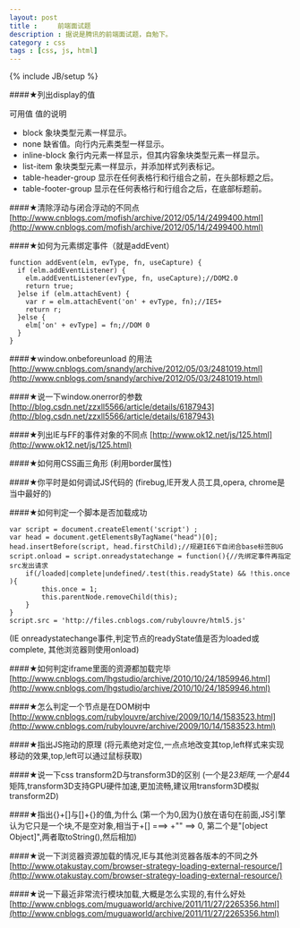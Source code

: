 ```yaml
---
layout: post
title : 	前端面试题
description : 据说是腾讯的前端面试题，自勉下。
category : css
tags : [css, js, html]
---
```

{% include JB/setup %}

####★列出display的值 
 
可用值 值的说明

- block 象块类型元素一样显示。
- none 缺省值。向行内元素类型一样显示。
- inline-block 象行内元素一样显示，但其内容象块类型元素一样显示。
- list-item 象块类型元素一样显示，并添加样式列表标记。
- table-header-group 显示在任何表格行和行组合之前，在头部标题之后。
- table-footer-group 显示在任何表格行和行组合之后，在底部标题前。

####★清除浮动与闭合浮动的不同点
[http://www.cnblogs.com/mofish/archive/2012/05/14/2499400.html](http://www.cnblogs.com/mofish/archive/2012/05/14/2499400.html)

####★如何为元素绑定事件（就是addEvent）

	function addEvent(elm, evType, fn, useCapture) {
	  if (elm.addEventListener) {
	    elm.addEventListener(evType, fn, useCapture);//DOM2.0
	    return true;
	  }else if (elm.attachEvent) {
	    var r = elm.attachEvent('on' + evType, fn);//IE5+
	    return r;
	  }else {
	    elm['on' + evType] = fn;//DOM 0
	  }
	}


####★window.onbeforeunload 的用法 
[http://www.cnblogs.com/snandy/archive/2012/05/03/2481019.html](http://www.cnblogs.com/snandy/archive/2012/05/03/2481019.html)

####★说一下window.onerror的参数
[http://blog.csdn.net/zzxll5566/article/details/6187943](http://blog.csdn.net/zzxll5566/article/details/6187943)


####★列出IE与FF的事件对象的不同点 
[http://www.ok12.net/js/125.html](http://www.ok12.net/js/125.html)

####★如何用CSS画三角形 
(利用border属性)

####★你平时是如何调试JS代码的 
(firebug,IE开发人员工具,opera, chrome是当中最好的)

####★如何判定一个脚本是否加载成功 

	var script = document.createElement('script') ;
	var head = document.getElementsByTagName("head")[0];
	head.insertBefore(script, head.firstChild);//规避IE6下自闭合base标签BUG
	script.onload = script.onreadystatechange = function(){//先绑定事件再指定src发出请求
	    if(/loaded|complete|undefined/.test(this.readyState) && !this.once ){
	        this.once = 1;
	        this.parentNode.removeChild(this);
	    }
	}
	script.src = 'http://files.cnblogs.com/rubylouvre/html5.js'

(IE onreadystatechange事件,判定节点的readyState值是否为loaded或complete, 其他浏览器则使用onload)


####★如何判定iframe里面的资源都加载完毕
[http://www.cnblogs.com/lhgstudio/archive/2010/10/24/1859946.html](http://www.cnblogs.com/lhgstudio/archive/2010/10/24/1859946.html)

####★怎么判定一个节点是在DOM树中 
[http://www.cnblogs.com/rubylouvre/archive/2009/10/14/1583523.html](http://www.cnblogs.com/rubylouvre/archive/2009/10/14/1583523.html)


####★指出JS拖动的原理
(将元素绝对定位,一点点地改变其top,left样式来实现移动的效果,top,left可以通过鼠标获取)

####★说一下css transform2D与transform3D的区别
(一个是2*3矩阵,一个是4*4矩阵,transform3D支持GPU硬件加速,更加流畅,建议用transform3D模拟transform2D)


####★指出{}+[]与[]+{}的值,为什么 
(第一个为0,因为{}放在语句在前面,JS引擎认为它只是一个块,不是空对象,相当于+[] ===> +"" ==> 0, 第二个是"[object Object]",两者取toString(),然后相加)


####★说一下浏览器资源加载的情况,IE与其他浏览器各版本的不同之外
[http://www.otakustay.com/browser-strategy-loading-external-resource/](http://www.otakustay.com/browser-strategy-loading-external-resource/)

####★说一下最近非常流行模块加载,大概是怎么实现的,有什么好处
[http://www.cnblogs.com/muguaworld/archive/2011/11/27/2265356.html](http://www.cnblogs.com/muguaworld/archive/2011/11/27/2265356.html)